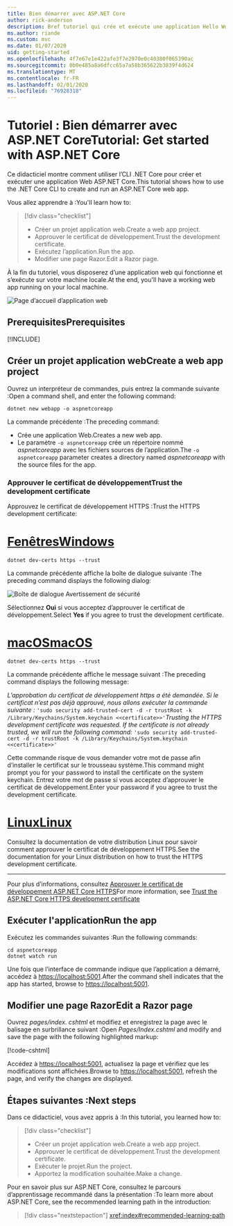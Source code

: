 ```yaml
---
title: Bien démarrer avec ASP.NET Core
author: rick-anderson
description: Bref tutoriel qui crée et exécute une application Hello World de base à l’aide d’ASP.NET Core.
ms.author: riande
ms.custom: mvc
ms.date: 01/07/2020
uid: getting-started
ms.openlocfilehash: 4f7e67e1e422afe3f7e2970e0c40380f065390ac
ms.sourcegitcommit: 0b0e485a8a6dfcc65a7a58b365622b3839f4d624
ms.translationtype: MT
ms.contentlocale: fr-FR
ms.lasthandoff: 02/01/2020
ms.locfileid: "76928318"
---
```

# <a name="tutorial-get-started-with-aspnet-core"></a><span data-ttu-id="8dc63-103">Tutoriel : Bien démarrer avec ASP.NET Core</span><span class="sxs-lookup"><span data-stu-id="8dc63-103">Tutorial: Get started with ASP.NET Core</span></span>

<span data-ttu-id="8dc63-104">Ce didacticiel montre comment utiliser l’CLI .NET Core pour créer et exécuter une application Web ASP.NET Core.</span><span class="sxs-lookup"><span data-stu-id="8dc63-104">This tutorial shows how to use the .NET Core CLI to create and run an ASP.NET Core web app.</span></span>

<span data-ttu-id="8dc63-105">Vous allez apprendre à :</span><span class="sxs-lookup"><span data-stu-id="8dc63-105">You'll learn how to:</span></span>

> [!div class="checklist"]
> * <span data-ttu-id="8dc63-106">Créer un projet application web.</span><span class="sxs-lookup"><span data-stu-id="8dc63-106">Create a web app project.</span></span>
> * <span data-ttu-id="8dc63-107">Approuver le certificat de développement.</span><span class="sxs-lookup"><span data-stu-id="8dc63-107">Trust the development certificate.</span></span>
> * <span data-ttu-id="8dc63-108">Exécutez l’application.</span><span class="sxs-lookup"><span data-stu-id="8dc63-108">Run the app.</span></span>
> * <span data-ttu-id="8dc63-109">Modifier une page Razor.</span><span class="sxs-lookup"><span data-stu-id="8dc63-109">Edit a Razor page.</span></span>

<span data-ttu-id="8dc63-110">À la fin du tutoriel, vous disposerez d’une application web qui fonctionne et s’exécute sur votre machine locale.</span><span class="sxs-lookup"><span data-stu-id="8dc63-110">At the end, you'll have a working web app running on your local machine.</span></span>

![Page d’accueil d’application web](_static/home-page.png)

## <a name="prerequisites"></a><span data-ttu-id="8dc63-112">Prerequisites</span><span class="sxs-lookup"><span data-stu-id="8dc63-112">Prerequisites</span></span>

[!INCLUDE[](~/includes/3.1-SDK.md)]

## <a name="create-a-web-app-project"></a><span data-ttu-id="8dc63-113">Créer un projet application web</span><span class="sxs-lookup"><span data-stu-id="8dc63-113">Create a web app project</span></span>

<span data-ttu-id="8dc63-114">Ouvrez un interpréteur de commandes, puis entrez la commande suivante :</span><span class="sxs-lookup"><span data-stu-id="8dc63-114">Open a command shell, and enter the following command:</span></span>

```dotnetcli
dotnet new webapp -o aspnetcoreapp
```

<span data-ttu-id="8dc63-115">La commande précédente :</span><span class="sxs-lookup"><span data-stu-id="8dc63-115">The preceding command:</span></span>

* <span data-ttu-id="8dc63-116">Crée une application Web.</span><span class="sxs-lookup"><span data-stu-id="8dc63-116">Creates a new web app.</span></span>  
* <span data-ttu-id="8dc63-117">Le paramètre `-o aspnetcoreapp` crée un répertoire nommé *aspnetcoreapp* avec les fichiers sources de l’application.</span><span class="sxs-lookup"><span data-stu-id="8dc63-117">The `-o aspnetcoreapp` parameter creates a directory named *aspnetcoreapp* with the source files for the app.</span></span>

### <a name="trust-the-development-certificate"></a><span data-ttu-id="8dc63-118">Approuver le certificat de développement</span><span class="sxs-lookup"><span data-stu-id="8dc63-118">Trust the development certificate</span></span>

<span data-ttu-id="8dc63-119">Approuvez le certificat de développement HTTPS :</span><span class="sxs-lookup"><span data-stu-id="8dc63-119">Trust the HTTPS development certificate:</span></span>

# <a name="windowstabwindows"></a>[<span data-ttu-id="8dc63-120">Fenêtres</span><span class="sxs-lookup"><span data-stu-id="8dc63-120">Windows</span></span>](#tab/windows)

```dotnetcli
dotnet dev-certs https --trust
```

<span data-ttu-id="8dc63-121">La commande précédente affiche la boîte de dialogue suivante :</span><span class="sxs-lookup"><span data-stu-id="8dc63-121">The preceding command displays the following dialog:</span></span>

![Boîte de dialogue Avertissement de sécurité](~/getting-started/_static/cert.png)

<span data-ttu-id="8dc63-123">Sélectionnez **Oui** si vous acceptez d’approuver le certificat de développement.</span><span class="sxs-lookup"><span data-stu-id="8dc63-123">Select **Yes** if you agree to trust the development certificate.</span></span>

# <a name="macostabmacos"></a>[<span data-ttu-id="8dc63-124">macOS</span><span class="sxs-lookup"><span data-stu-id="8dc63-124">macOS</span></span>](#tab/macos)

```dotnetcli
dotnet dev-certs https --trust
```

<span data-ttu-id="8dc63-125">La commande précédente affiche le message suivant :</span><span class="sxs-lookup"><span data-stu-id="8dc63-125">The preceding command displays the following message:</span></span>

<span data-ttu-id="8dc63-126">*L’approbation du certificat de développement https a été demandée. Si le certificat n’est pas déjà approuvé, nous allons exécuter la commande suivante :* `'sudo security add-trusted-cert -d -r trustRoot -k /Library/Keychains/System.keychain <<certificate>>'`</span><span class="sxs-lookup"><span data-stu-id="8dc63-126">*Trusting the HTTPS development certificate was requested. If the certificate is not already trusted, we will run the following command:* `'sudo security add-trusted-cert -d -r trustRoot -k /Library/Keychains/System.keychain <<certificate>>'`</span></span>

<span data-ttu-id="8dc63-127">Cette commande risque de vous demander votre mot de passe afin d’installer le certificat sur le trousseau système.</span><span class="sxs-lookup"><span data-stu-id="8dc63-127">This command might prompt you for your password to install the certificate on the system keychain.</span></span> <span data-ttu-id="8dc63-128">Entrez votre mot de passe si vous acceptez d’approuver le certificat de développement.</span><span class="sxs-lookup"><span data-stu-id="8dc63-128">Enter your password if you agree to trust the development certificate.</span></span>

# <a name="linuxtablinux"></a>[<span data-ttu-id="8dc63-129">Linux</span><span class="sxs-lookup"><span data-stu-id="8dc63-129">Linux</span></span>](#tab/linux)

<span data-ttu-id="8dc63-130">Consultez la documentation de votre distribution Linux pour savoir comment approuver le certificat de développement HTTPS.</span><span class="sxs-lookup"><span data-stu-id="8dc63-130">See the documentation for your Linux distribution on how to trust the HTTPS development certificate.</span></span>

---

<span data-ttu-id="8dc63-131">Pour plus d’informations, consultez [Approuver le certificat de développement ASP.NET Core HTTPS](xref:security/enforcing-ssl#trust-the-aspnet-core-https-development-certificate-on-windows-and-macos)</span><span class="sxs-lookup"><span data-stu-id="8dc63-131">For more information, see [Trust the ASP.NET Core HTTPS development certificate](xref:security/enforcing-ssl#trust-the-aspnet-core-https-development-certificate-on-windows-and-macos)</span></span>

## <a name="run-the-app"></a><span data-ttu-id="8dc63-132">Exécuter l'application</span><span class="sxs-lookup"><span data-stu-id="8dc63-132">Run the app</span></span>

<span data-ttu-id="8dc63-133">Exécutez les commandes suivantes :</span><span class="sxs-lookup"><span data-stu-id="8dc63-133">Run the following commands:</span></span>

```dotnetcli
cd aspnetcoreapp
dotnet watch run
```

<span data-ttu-id="8dc63-134">Une fois que l’interface de commande indique que l’application a démarré, accédez à [https://localhost:5001](https://localhost:5001).</span><span class="sxs-lookup"><span data-stu-id="8dc63-134">After the command shell indicates that the app has started, browse to [https://localhost:5001](https://localhost:5001).</span></span>

## <a name="edit-a-razor-page"></a><span data-ttu-id="8dc63-135">Modifier une page Razor</span><span class="sxs-lookup"><span data-stu-id="8dc63-135">Edit a Razor page</span></span>

<span data-ttu-id="8dc63-136">Ouvrez *pages/index. cshtml* et modifiez et enregistrez la page avec le balisage en surbrillance suivant :</span><span class="sxs-lookup"><span data-stu-id="8dc63-136">Open *Pages/Index.cshtml* and modify and save the page with the following highlighted markup:</span></span>

[!code-cshtml[](sample/index.cshtml?highlight=9)]

<span data-ttu-id="8dc63-137">Accédez à [https://localhost:5001](https://localhost:5001), actualisez la page et vérifiez que les modifications sont affichées.</span><span class="sxs-lookup"><span data-stu-id="8dc63-137">Browse to [https://localhost:5001](https://localhost:5001), refresh the page, and verify the changes are displayed.</span></span>

## <a name="next-steps"></a><span data-ttu-id="8dc63-138">Étapes suivantes :</span><span class="sxs-lookup"><span data-stu-id="8dc63-138">Next steps</span></span>

<span data-ttu-id="8dc63-139">Dans ce didacticiel, vous avez appris à :</span><span class="sxs-lookup"><span data-stu-id="8dc63-139">In this tutorial, you learned how to:</span></span>

> [!div class="checklist"]
> * <span data-ttu-id="8dc63-140">Créer un projet application web.</span><span class="sxs-lookup"><span data-stu-id="8dc63-140">Create a web app project.</span></span>
> * <span data-ttu-id="8dc63-141">Approuver le certificat de développement.</span><span class="sxs-lookup"><span data-stu-id="8dc63-141">Trust the development certificate.</span></span>
> * <span data-ttu-id="8dc63-142">Exécuter le projet.</span><span class="sxs-lookup"><span data-stu-id="8dc63-142">Run the project.</span></span>
> * <span data-ttu-id="8dc63-143">Apportez la modification souhaitée.</span><span class="sxs-lookup"><span data-stu-id="8dc63-143">Make a change.</span></span>

<span data-ttu-id="8dc63-144">Pour en savoir plus sur ASP.NET Core, consultez le parcours d’apprentissage recommandé dans la présentation :</span><span class="sxs-lookup"><span data-stu-id="8dc63-144">To learn more about ASP.NET Core, see the recommended learning path in the introduction:</span></span>

> [!div class="nextstepaction"]
> <xref:index#recommended-learning-path>
